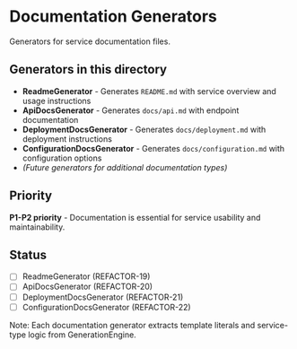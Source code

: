# Documentation Generators

Generators for service documentation files.

## Generators in this directory

- **ReadmeGenerator** - Generates `README.md` with service overview and usage instructions
- **ApiDocsGenerator** - Generates `docs/api.md` with endpoint documentation
- **DeploymentDocsGenerator** - Generates `docs/deployment.md` with deployment instructions
- **ConfigurationDocsGenerator** - Generates `docs/configuration.md` with configuration options
- *(Future generators for additional documentation types)*

## Priority

**P1-P2 priority** - Documentation is essential for service usability and maintainability.

## Status

- [ ] ReadmeGenerator (REFACTOR-19)
- [ ] ApiDocsGenerator (REFACTOR-20)
- [ ] DeploymentDocsGenerator (REFACTOR-21)
- [ ] ConfigurationDocsGenerator (REFACTOR-22)

Note: Each documentation generator extracts template literals and service-type logic from GenerationEngine.
